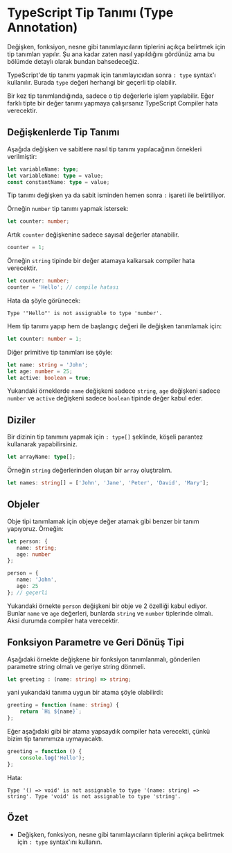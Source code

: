 # TypeScript Tip Tanımı (Type Annotation)

Değişken, fonksiyon, nesne gibi tanımlayıcıların tiplerini açıkça belirtmek için tip tanımları yapılır. Şu ana kadar zaten nasıl yapıldığını gördünüz ama bu bölümde detaylı olarak bundan bahsedeceğiz.

TypeScript'de tip tanımı yapmak için tanımlayıcıdan sonra `: type` syntax'ı kullanılır. Burada `type` değeri herhangi bir geçerli tip olabilir.

Bir kez tip tanımlandığında, sadece o tip değerlerle işlem yapılabilir. Eğer farklı tipte bir değer tanımı yapmaya çalışırsanız TypeScript Compiler hata verecektir.

## Değişkenlerde Tip Tanımı

Aşağıda değişken ve sabitlere nasıl tip tanımı yapılacağının örnekleri verilmiştir:

```ts
let variableName: type;
let variableName: type = value;
const constantName: type = value;
```

Tip tanımı değişken ya da sabit isminden hemen sonra `:` işareti ile belirtiliyor.

Örneğin `number` tip tanımı yapmak istersek:

```ts
let counter: number;
```

Artık `counter` değişkenine sadece sayısal değerler atanabilir.

```ts
counter = 1;
```

Örneğin `string` tipinde bir değer atamaya kalkarsak compiler hata verecektir.

```ts
let counter: number;
counter = 'Hello'; // compile hatası 
```

Hata da şöyle görünecek:

```
Type '"Hello"' is not assignable to type 'number'.
```

Hem tip tanımı yapıp hem de başlangıç değeri ile değişken tanımlamak için:

```ts
let counter: number = 1;
```

Diğer primitive tip tanımları ise şöyle:

```ts
let name: string = 'John';
let age: number = 25;
let active: boolean = true;
```

Yukarıdaki örneklerde `name` değişkeni sadece `string`, `age` değişkeni sadece `number` ve `active` değişkeni sadece `boolean` tipinde değer kabul eder.

## Diziler

Bir dizinin tip tanımını yapmak için `: type[]` şeklinde, köşeli parantez kullanarak yapabilirsiniz. 

```ts
let arrayName: type[];
```

Örneğin `string` değerlerinden oluşan bir `array` oluştıralım.

```ts
let names: string[] = ['John', 'Jane', 'Peter', 'David', 'Mary'];
```

## Objeler

Obje tipi tanımlamak için objeye değer atamak gibi benzer bir tanım yapıyoruz. Örneğin:

```ts
let person: {
   name: string;
   age: number
};

person = {
   name: 'John',
   age: 25
}; // geçerli
```

Yukarıdaki örnekte `person` değişkeni bir obje ve 2 özelliği kabul ediyor. Bunlar `name` ve `age` değerleri, bunlarda `string` ve `number` tiplerinde olmalı. Aksi durumda compiler hata verecektir.

## Fonksiyon Parametre ve Geri Dönüş Tipi

Aşağıdaki örnekte değişkene bir fonksiyon tanımlanmalı, gönderilen parametre string olmalı ve geriye string dönmeli.

```ts
let greeting : (name: string) => string;
```

yani yukarıdaki tanıma uygun bir atama şöyle olabilirdi:

```ts
greeting = function (name: string) {
    return `Hi ${name}`;
};
```

Eğer aşağıdaki gibi bir atama yapsaydık compiler hata verecekti, çünkü bizim tip tanımımıza uymayacaktı.

```ts
greeting = function () {
    console.log('Hello');
};
```

Hata:

```
Type '() => void' is not assignable to type '(name: string) => string'. Type 'void' is not assignable to type 'string'.
```

## Özet

- Değişken, fonksiyon, nesne gibi tanımlayıcıların tiplerini açıkça belirtmek için `: type` syntax'ını kullanın.
